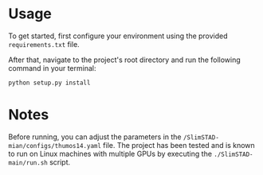 # Usage

To get started, first configure your environment using the provided `requirements.txt` file.

After that, navigate to the project's root directory and run the following command in your terminal:

```bash
python setup.py install
```

# Notes

Before running, you can adjust the parameters in the `/SlimSTAD-mian/configs/thumos14.yaml` file. The project has been tested and is known to run on Linux machines with multiple GPUs by executing the `./SlimSTAD-main/run.sh` script.